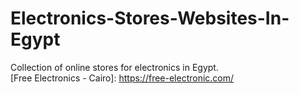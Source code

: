 # Electronics-Stores-Websites-In-Egypt
Collection of online stores for electronics in Egypt.<br>
[Free Electronics - Cairo]: https://free-electronic.com/
